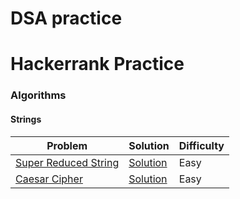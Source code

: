# DSA practice

# Hackerrank Practice
### Algorithms
#### Strings

| Problem | Solution| Difficulty | 
|  --- | --- | ----| 
| [Super Reduced String](https://www.hackerrank.com/challenges/reduced-string/problem) | [Solution](https://github.com/lakshayjawa/dsapractice/blob/main/src/com/practice/hackerrank/algorithms/strings/SuperReducedStrings.java)| Easy | 
| [Caesar Cipher](https://www.hackerrank.com/challenges/caesar-cipher-1/problem) | [Solution](https://github.com/lakshayjawa/dsapractice/blob/main/src/com/practice/hackerrank/algorithms/strings/CaesarCipher.java)| Easy
